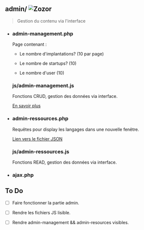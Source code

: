  ## admin/ ![Zozor](http://www.iconsplace.com/icons/preview/red/thumbs-down-30.png)
 
 > Gestion du contenu via l'interface 

- ### admin-management.php  
    Page contenant : <br />
    - Le nombre d'implantations? (10 par page)

    - Le nombre de startups? (10)

    - Le nombre d'user (10)

     ### js/admin-management.js
     
    Fonctions CRUD, gestion des données via interface.

    [En savoir plus](https://github.com/Cervant3s/dorothycares/tree/master/admin/js) 
  

- ### admin-ressources.php 
    Requêtes pour display les langages dans une nouvelle fenêtre.

    [Lien vers le fichier JSON](https://dorothycares.ovh/node-api/ressources/)

     ### js/admin-ressources.js 
     Fonctions READ, gestion des données via interface.


- ### ajax.php




## To Do

- [ ] Faire fonctionner la partie admin.
- [ ] Rendre les fichiers JS lisible.
- [ ] Rendre admin-management && admin-resources visibles.

